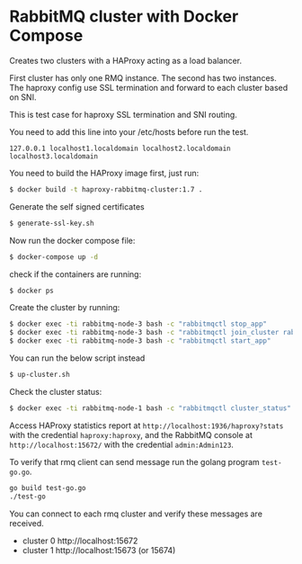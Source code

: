 # RabbitMQ cluster with Docker Compose

Creates two clusters with a HAProxy acting as a load balancer.

First cluster has only one RMQ instance. The second has two instances. The haproxy config use SSL termination
and forward to each cluster based on SNI.

This is test case for haproxy SSL termination and SNI routing.

You need to add this line into your /etc/hosts before run the test.

```
127.0.0.1 localhost1.localdomain localhost2.localdomain localhost3.localdomain
```


You need to build the HAProxy image first, just run:
```sh
$ docker build -t haproxy-rabbitmq-cluster:1.7 .
```

Generate the self signed certificates
```sh
$ generate-ssl-key.sh
```

Now run the docker compose file:
```sh
$ docker-compose up -d
```

check if the containers are running:
```sh
$ docker ps
```

Create the cluster by running:
```sh
$ docker exec -ti rabbitmq-node-3 bash -c "rabbitmqctl stop_app"
$ docker exec -ti rabbitmq-node-3 bash -c "rabbitmqctl join_cluster rabbit@rabbitmq-node-2"
$ docker exec -ti rabbitmq-node-3 bash -c "rabbitmqctl start_app"
```

You can run the below script instead
```sh
$ up-cluster.sh
```

Check the cluster status:
```sh
$ docker exec -ti rabbitmq-node-1 bash -c "rabbitmqctl cluster_status"
```

Access HAProxy statistics report at `http://localhost:1936/haproxy?stats` with the credential `haproxy:haproxy`, and the RabbitMQ console at `http://localhost:15672/` with the credential `admin:Admin123`.

To verify that rmq client can send message run the golang program `test-go.go`.
```sh
go build test-go.go
./test-go
```

You can connect to each rmq cluster and verify these messages are received. 
- cluster 0 http://localhost:15672
- cluster 1 http://localhost:15673 (or 15674)
